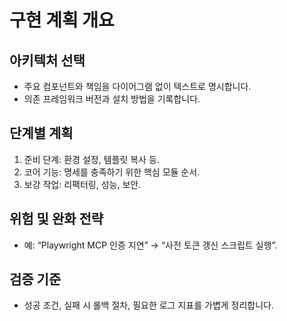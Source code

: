 # 구현 계획 개요

## 아키텍처 선택
- 주요 컴포넌트와 책임을 다이어그램 없이 텍스트로 명시합니다.
- 의존 프레임워크 버전과 설치 방법을 기록합니다.

## 단계별 계획
1. 준비 단계: 환경 설정, 템플릿 복사 등.
2. 코어 기능: 명세를 충족하기 위한 핵심 모듈 순서.
3. 보강 작업: 리팩터링, 성능, 보안.

## 위험 및 완화 전략
- 예: “Playwright MCP 인증 지연” → “사전 토큰 갱신 스크립트 실행”.

## 검증 기준
- 성공 조건, 실패 시 롤백 절차, 필요한 로그 지표를 가볍게 정리합니다.
